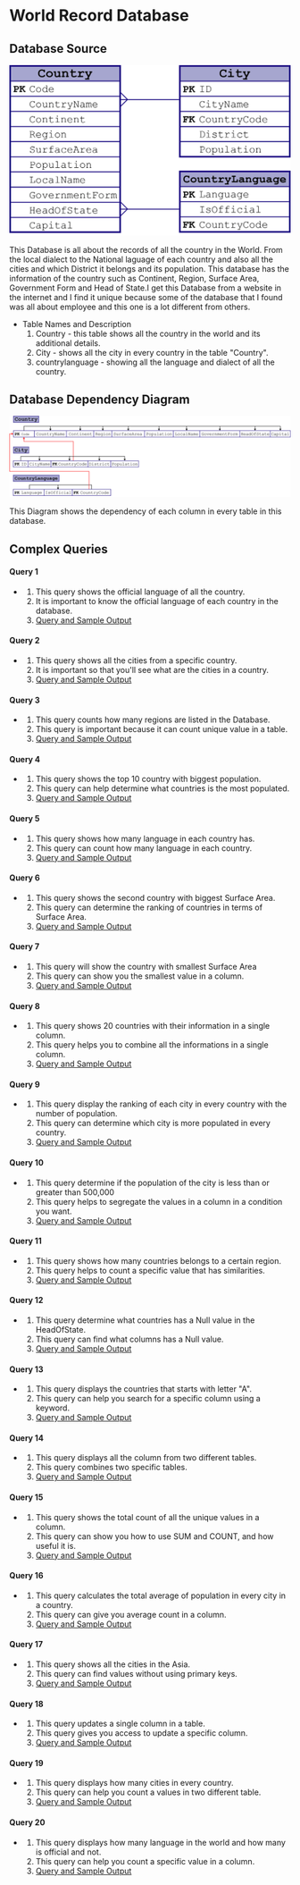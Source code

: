 # World Record Database


## Database Source
![](images/ERD.png)

This Database is all about the records of all the country in the World. From the local dialect to the National laguage of each country and also all the cities and which District it belongs and its population. This database has the information of the country such as Continent, Region, Surface Area, Government Form and Head of State.I get this Database from a website in the internet and I find it unique because some of the database that I found was all about employee and this one is a lot different from others.

* Table Names and Description
  1. Country - this table shows all the country in the world and its additional details.
  2. City - shows all the city in every country in the table "Country".
  3. countrylanguage - showing all the language and dialect of all the country.

## Database Dependency Diagram
![](images/DDD.png)

This Diagram shows the dependency of each column in every table in this database.


## Complex Queries

#### Query 1
* 
    1.    This query shows the official language of all the country.
    2.    It is important to know the official language of each country in the database.
    3.    [Query and Sample Output](/sample/query.md/#Query-1)

#### Query 2
* 
    1.    This query shows all the cities from a specific country.
    2.    It is important so that you'll see what are the cities in a country.
    3.    [Query and Sample Output](/sample/query.md/#Query-2)

#### Query 3
* 
    1.    This query counts how many regions are listed in the Database.
    2.    This query is important because it can count unique value in a table.
    3.    [Query and Sample Output](/sample/query.md/#Query-3)

#### Query 4
* 
    1.    This query shows the top 10 country with biggest population.
    2.    This query can help determine what countries is the most populated.
    3.    [Query and Sample Output](/sample/query.md/#Query-4)
    
#### Query 5
* 
    1.    This query shows how many language in each country has.
    2.    This query can count how many language in each country.
    3.    [Query and Sample Output](/sample/query.md/#Query-5)
    
#### Query 6
* 
    1.    This query shows the second country with biggest Surface Area.
    2.    This query can determine the ranking of countries in terms of Surface Area.
    3.    [Query and Sample Output](/sample/query.md/#Query-6)
    
#### Query 7
* 
    1.    This query will show the country with smallest Surface Area
    2.    This query can show you the smallest value in a column.
    3.    [Query and Sample Output](/sample/query.md/#Query-7)
    
#### Query 8
* 
    1.    This query shows 20 countries with their information in a single column.
    2.    This query helps you to combine all the informations in a single column.
    3.    [Query and Sample Output](/sample/query.md/#Query-8)
    
#### Query 9
* 
    1.    This query display the ranking of each city in every country with the number of population.
    2.    This query can determine which city is more populated in every country.
    3.    [Query and Sample Output](/sample/query.md/#Query-9)
   
#### Query 10
* 
    1.    This query determine if the population of the city is less than or greater than 500,000
    2.    This query helps to segregate the values in a column in a condition you want.
    3.    [Query and Sample Output](/sample/query.md/#Query-10)

#### Query 11
* 
    1.    This query shows how many countries belongs to a certain region.
    2.    This query helps to count a specific value that has similarities.
    3.    [Query and Sample Output](/sample/query.md/#Query-11)

#### Query 12
* 
    1.    This query determine what countries has a Null value in the HeadOfState.
    2.    This query can find what columns has a Null value.
    3.    [Query and Sample Output](/sample/query.md/#Query-12)
    
#### Query 13
* 
    1.    This query displays the countries that starts with letter "A".
    2.    This query can help you search for a specific column using a keyword. 
    3.    [Query and Sample Output](/sample/query.md/#Query-13)

#### Query 14
* 
    1.    This query displays all the column from two different tables.
    2.    This query combines two specific tables. 
    3.    [Query and Sample Output](/sample/query.md/#Query-14)
    
#### Query 15
* 
    1.    This query shows the total count of all the unique values in a column.
    2.    This query can show you how to use SUM and COUNT, and how useful it is.
    3.    [Query and Sample Output](/sample/query.md/#Query-15)

#### Query 16
* 
    1.    This query calculates the total average of population in every city in a country.
    2.    This query can give you average count in a column.
    3.    [Query and Sample Output](/sample/query.md/#Query-16)

#### Query 17
* 
    1.    This query shows all the cities in the Asia.
    2.    This query can find values without using primary keys.
    3.    [Query and Sample Output](/sample/query.md/#Query-17)


#### Query 18
* 
    1.    This query updates a single column in a table.
    2.    This query gives you access to update a specific column.
    3.    [Query and Sample Output](/sample/query.md/#Query-18)

#### Query 19
* 
    1.    This query displays how many cities in every country.
    2.    This query can help you count a values in two different table.
    3.    [Query and Sample Output](/sample/query.md/#Query-19)

#### Query 20
* 
    1.    This query displays how many language in the world and how many is official and not.
    2.    This query can help you count a specific value in a column.
    3.    [Query and Sample Output](/sample/query.md/#Query-20)
